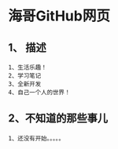 # 海哥GitHub网页

## 1、 描述
```text
1、生活乐趣！
2、学习笔记
3、全新开发
4、自己一个人的世界！
```
## 2、不知道的那些事儿
```text
1、还没有开始。。。。。
```